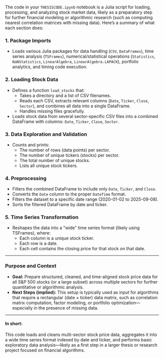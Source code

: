 The code in your `THESISCODE.ipynb` notebook is a Julia script for loading, processing, and analyzing stock market data, likely as a preparatory step for further financial modeling or algorithmic research (such as computing nearest correlation matrices with missing data). Here’s a summary of what each section does:

### 1. **Package Imports**
- Loads various Julia packages for data handling (`CSV`, `DataFrames`), time series analysis (`TSFrames`), numerical/statistical operations (`Statistics`, `NaNStatistics`, `LinearAlgebra`, `LinearAlgebra.LAPACK`), portfolio analytics, and timing code execution.

### 2. **Loading Stock Data**
- Defines a function `load_stocks` that:
  - Takes a directory and a list of CSV filenames.
  - Reads each CSV, extracts relevant columns (`Date`, `Ticker`, `Close`, `Sector`), and combines all data into a single DataFrame.
  - Handles missing files gracefully.
- Loads stock data from several sector-specific CSV files into a combined DataFrame with columns: `Date`, `Ticker`, `Close`, `Sector`.

### 3. **Data Exploration and Validation**
- Counts and prints:
  - The number of rows (data points) per sector.
  - The number of unique tickers (stocks) per sector.
  - The total number of unique stocks.
  - Lists all unique stock tickers.

### 4. **Preprocessing**
- Filters the combined DataFrame to include only `Date`, `Ticker`, and `Close`.
- Converts the `Date` column to the proper `DateTime` format.
- Filters the dataset to a specific date range (2020-01-02 to 2025-09-08).
- Sorts the filtered DataFrame by date and ticker.

### 5. **Time Series Transformation**
- Reshapes the data into a "wide" time series format (likely using TSFrames), where:
  - Each column is a unique stock ticker.
  - Each row is a date.
  - Each cell contains the closing price for that stock on that date.

---

### **Purpose and Context**
- **Goal:** Prepare structured, cleaned, and time-aligned stock price data for all S&P 500 stocks (or a large subset) across multiple sectors for further quantitative or algorithmic analysis.
- **Next Steps (implied):** This setup is typically used as input for algorithms that require a rectangular (date × ticker) data matrix, such as correlation matrix computation, factor modeling, or portfolio optimization—especially in the presence of missing data.

---

#### **In short:**  
This code loads and cleans multi-sector stock price data, aggregates it into a wide time series format indexed by date and ticker, and performs basic exploratory data analysis—likely as a first step in a larger thesis or research project focused on financial algorithms.
